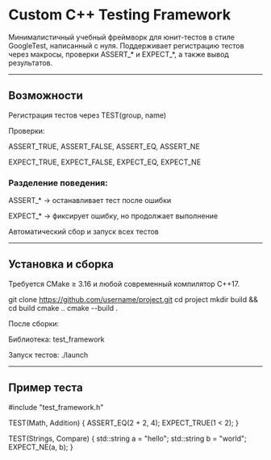 # Custom C++ Testing Framework

Минималистичный учебный фреймворк для юнит-тестов в стиле GoogleTest, написанный с нуля.
Поддерживает регистрацию тестов через макросы, проверки ASSERT_* и EXPECT_*, а также вывод результатов.


---

## Возможности

Регистрация тестов через TEST(group, name)

Проверки:

ASSERT_TRUE, ASSERT_FALSE, ASSERT_EQ, ASSERT_NE

EXPECT_TRUE, EXPECT_FALSE, EXPECT_EQ, EXPECT_NE


### Разделение поведения:

ASSERT_* → останавливает тест после ошибки

EXPECT_* → фиксирует ошибку, но продолжает выполнение


Автоматический сбор и запуск всех тестов

---

## Установка и сборка

Требуется CMake ≥ 3.16 и любой современный компилятор C++17.

git clone https://github.com/username/project.git
cd project
mkdir build && cd build
cmake ..
cmake --build .

После сборки:

Библиотека: test_framework

Запуск тестов: ./launch


---

## Пример теста

#include "test_framework.h"

TEST(Math, Addition) {
    ASSERT_EQ(2 + 2, 4);
    EXPECT_TRUE(1 < 2);
}

TEST(Strings, Compare) {
    std::string a = "hello";
    std::string b = "world";
    EXPECT_NE(a, b);
}

